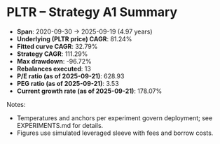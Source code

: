 # PLTR – Strategy A1 Summary

- **Span**: 2020-09-30 → 2025-09-19 (4.97 years)
- **Underlying (PLTR price) CAGR**: 81.24%
- **Fitted curve CAGR**: 32.79%
- **Strategy CAGR**: 111.29%
- **Max drawdown**: -96.72%
- **Rebalances executed**: 13
- **P/E ratio (as of 2025-09-21)**: 628.93
- **PEG ratio (as of 2025-09-21)**: 3.53
- **Current growth rate (as of 2025-09-21)**: 178.07%

Notes:

- Temperatures and anchors per experiment govern deployment; see EXPERIMENTS.md for details.
- Figures use simulated leveraged sleeve with fees and borrow costs.
